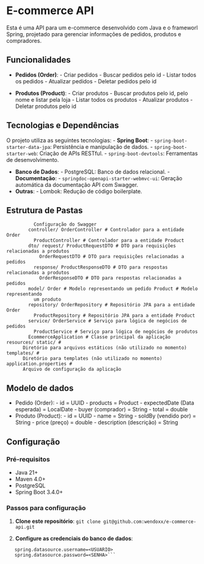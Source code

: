 # E-commerce API
Esta é uma API para um e-commerce desenvolvido com Java e o frameworl Spring, 
projetado para gerenciar informações de pedidos, produtos e compradores.
## Funcionalidades
- **Pedidos (Order)**: - Criar pedidos - Buscar pedidos pelo id - Listar todos os 
  pedidos - Atualizar pedidos - Deletar pedidos pelo id
  
- **Produtos (Product)**: - Criar produtos - Buscar produtos pelo id, pelo nome e 
  listar pela loja - Listar todos os produtos - Atualizar produtos - Deletar produtos 
  pelo id
## Tecnologias e Dependências
O projeto utiliza as seguintes tecnologias: - **Spring Boot**: - 
  `spring-boot-starter-data-jpa`: Persistência e manipulação de dados. - 
  `spring-boot-starter-web`: Criação de APIs RESTful. - `spring-boot-devtools`: 
  Ferramentas de desenvolvimento.
- **Banco de Dados**: - PostgreSQL: Banco de dados relacional. - **Documentação**: - 
  `springdoc-openapi-starter-webmvc-ui`: Geração automática da documentação API com 
  Swagger.
- **Outras**: - Lombok: Redução de código boilerplate.
## Estrutura de Pastas
```plaintext src/ main/ java/ org.example.ecommerce/ config.swagger/ OpenAPIConfig # 
          Configuração do Swagger
        controller/ OrderController # Controlador para a entidade Order 
          ProductController # Controlador para a entidade Product
        dto/ request/ ProductRequestDTO # DTO para requisições relacionadas a produtos 
            OrderRequestDTO # DTO para requisições relacionadas a pedidos
          response/ ProductResponseDTO # DTO para respostas relacionadas a produtos 
            OrderResponseDTO # DTO para respostas relacionadas a pedidos
        model/ Order # Modelo representando um pedido Product # Modelo representando 
          um produto
        repository/ OrderRepository # Repositório JPA para a entidade Order 
          ProductRepository # Repositório JPA para a entidade Product
        service/ OrderService # Serviço para lógica de negócios de pedidos 
          ProductService # Serviço para lógica de negócios de produtos
        EcommerceApplication # Classe principal da aplicação resources/ static/ # 
      Diretório para arquivos estáticos (não utilizado no momento) templates/ # 
      Diretório para templates (não utilizado no momento) application.properties # 
      Arquivo de configuração da aplicação
```
## Modelo de dados
- Pedido (Order): - id = UUID - products = Product - expectedDate (Data esperada) = 
  LocalDate - buyer (comprador) = String - total = double
- Produto (Product): - id = UUID - name = String - soldBy (vendido por) = String - 
  price (preço) = double - description (descrição) = String
## Configuração
### Pré-requisitos
- Java 21+
- Maven 4.0+
- PostgreSQL
- Spring Boot 3.4.0+

### Passos para configuração

1. **Clone este repositório**: 
`git clone git@github.com:wendoxx/e-commerce-api.git `

2. **Configure as credenciais do banco de dados**: 
```spring.datasource.url=jdbc:postgresql://localhost:5432/<NOME_DO_BANCO>
   spring.datasource.username=<USUARIO> 
   spring.datasource.password=<SENHA>```
